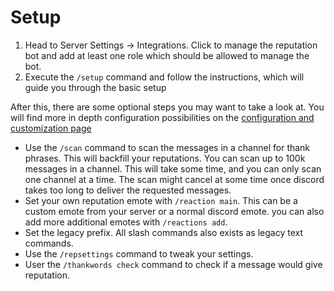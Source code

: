 # Setup

1. Head to Server Settings -> Integrations. Click to manage the reputation bot and add at least one role which 
   should be allowed to manage the bot.
2. Execute the `/setup` command and follow the instructions, which will guide you through the basic setup

After this, there are some optional steps you may want to take a look at. You will find more in depth configuration 
possibilities on the [configuration and customization page](configuration.md)

- Use the `/scan` command to scan the messages in a channel for thank phrases. This will backfill your reputations. You
  can scan up to 100k messages in a channel. This will take some time, and you can only scan one channel at a time. 
  The scan might cancel at some time once discord takes too long to deliver the requested messages.
- Set your own reputation emote with `/reaction main`. This can be a custom emote from your server or a normal
  discord emote. you can also add more additional emotes with `/reactions add`.
- Set the legacy prefix. All slash commands also exists as legacy text commands.
- Use the `/repsettings` command to tweak your settings.
- User the `/thankwords check` command to check if a message would give reputation.

